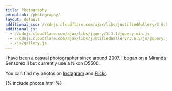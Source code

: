 ```yaml
---
title: Photography
permalink: /photography/
layout: default
additional_css: //cdnjs.cloudflare.com/ajax/libs/justifiedGallery/3.6.5/css/justifiedGallery.min.css
additional_js:
  - //cdnjs.cloudflare.com/ajax/libs/jquery/3.3.1/jquery.min.js
  - //cdnjs.cloudflare.com/ajax/libs/justifiedGallery/3.6.5/js/jquery.justifiedGallery.min.js
  - /js/gallery.js
---
```


I have been a casual photographer since around 2007\. I began on a Miranda Sensorex II but currently use a Nikon D5500.

You can find my photos on [Instagram](http://instagram.com/calebzulawski) and [Flickr](http://flickr.com/photos/czulawski).

{% include photos.html %}
